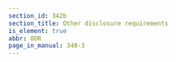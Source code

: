```yaml
---
section_id: 342b
section_title: Other disclosure requirements
is_element: true
abbr: ODR
page_in_manual: 340-3
---
```

